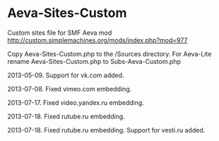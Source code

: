 Aeva-Sites-Custom
=================
Custom sites file for SMF Aeva mod http://custom.simplemachines.org/mods/index.php?mod=977

Copy Aeva-Sites-Custom.php to the /Sources directory.
For Aeva-Lite rename Aeva-Sites-Custom.php to Subs-Aeva-Custom.php

2013-05-09. Support for vk.com added.

2013-07-08. Fixed vimeo.com embedding.

2013-07-17. Fixed video.yandex.ru embedding.

2013-07-18. Fixed rutube.ru embedding.

2013-07-18. Fixed rutube.ru embedding. Support for vesti.ru added.

